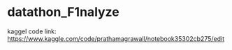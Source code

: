 # datathon_F1nalyze

kaggel code link:   https://www.kaggle.com/code/prathamagrawall/notebook35302cb275/edit
